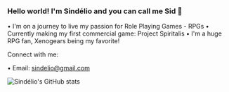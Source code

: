 ### Hello world! I'm Sindélio and you can call me Sid 👋

• I'm on a journey to live my passion for Role Playing Games - RPGs
• Currently making my first commercial game: Project Spiritalis
• I'm a huge RPG fan, Xenogears being my favorite!

Connect with me:

• Email: sindelio@gmail.com

![Sindélio's GitHub stats](https://github-readme-stats.vercel.app/api?username=sindelio&&show_icons=true&title_color=ffffff&icon_color=bb2acf&text_color=daf7dc&bg_color=151515)
